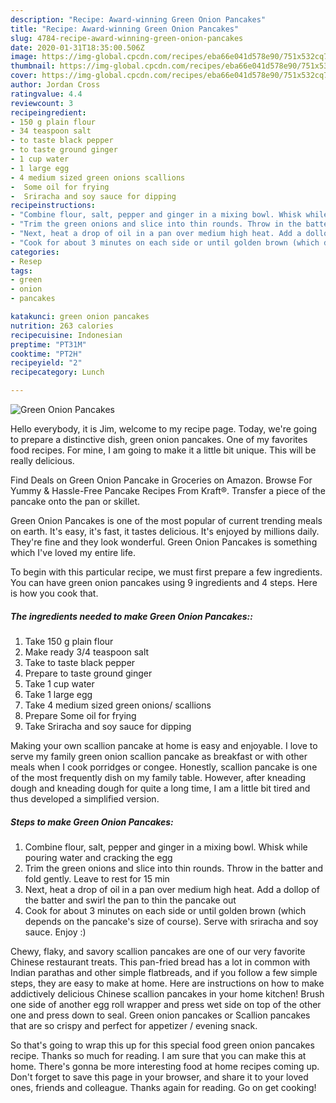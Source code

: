 ```yaml
---
description: "Recipe: Award-winning Green Onion Pancakes"
title: "Recipe: Award-winning Green Onion Pancakes"
slug: 4784-recipe-award-winning-green-onion-pancakes
date: 2020-01-31T18:35:00.506Z
image: https://img-global.cpcdn.com/recipes/eba66e041d578e90/751x532cq70/green-onion-pancakes-recipe-main-photo.jpg
thumbnail: https://img-global.cpcdn.com/recipes/eba66e041d578e90/751x532cq70/green-onion-pancakes-recipe-main-photo.jpg
cover: https://img-global.cpcdn.com/recipes/eba66e041d578e90/751x532cq70/green-onion-pancakes-recipe-main-photo.jpg
author: Jordan Cross
ratingvalue: 4.4
reviewcount: 3
recipeingredient:
- 150 g plain flour
- 34 teaspoon salt
- to taste black pepper
- to taste ground ginger
- 1 cup water
- 1 large egg
- 4 medium sized green onions scallions
-  Some oil for frying
-  Sriracha and soy sauce for dipping
recipeinstructions:
- "Combine flour, salt, pepper and ginger in a mixing bowl. Whisk while pouring water and cracking the egg"
- "Trim the green onions and slice into thin rounds. Throw in the batter and fold gently. Leave to rest for 15 min"
- "Next, heat a drop of oil in a pan over medium high heat. Add a dollop of the batter and swirl the pan to thin the pancake out"
- "Cook for about 3 minutes on each side or until golden brown (which depends on the pancake&#39;s size of course). Serve with sriracha and soy sauce. Enjoy :)"
categories:
- Resep
tags:
- green
- onion
- pancakes

katakunci: green onion pancakes
nutrition: 263 calories
recipecuisine: Indonesian
preptime: "PT31M"
cooktime: "PT2H"
recipeyield: "2"
recipecategory: Lunch

---
```



![Green Onion Pancakes](https://img-global.cpcdn.com/recipes/eba66e041d578e90/751x532cq70/green-onion-pancakes-recipe-main-photo.jpg)

Hello everybody, it is Jim, welcome to my recipe page. Today, we're going to prepare a distinctive dish, green onion pancakes. One of my favorites food recipes. For mine, I am going to make it a little bit unique. This will be really delicious.

Find Deals on Green Onion Pancake in Groceries on Amazon. Browse For Yummy &amp; Hassle-Free Pancake Recipes From Kraft®. Transfer a piece of the pancake onto the pan or skillet.

Green Onion Pancakes is one of the most popular of current trending meals on earth. It's easy, it's fast, it tastes delicious. It's enjoyed by millions daily. They're fine and they look wonderful. Green Onion Pancakes is something which I've loved my entire life.


To begin with this particular recipe, we must first prepare a few ingredients. You can have green onion pancakes using 9 ingredients and 4 steps. Here is how you cook that.

##### The ingredients needed to make Green Onion Pancakes::

1. Take 150 g plain flour
1. Make ready 3/4 teaspoon salt
1. Take to taste black pepper
1. Prepare to taste ground ginger
1. Take 1 cup water
1. Take 1 large egg
1. Take 4 medium sized green onions/ scallions
1. Prepare  Some oil for frying
1. Take  Sriracha and soy sauce for dipping


Making your own scallion pancake at home is easy and enjoyable. I love to serve my family green onion scallion pancake as breakfast or with other meals when I cook porridges or congee. Honestly, scallion pancake is one of the most frequently dish on my family table. However, after kneading dough and kneading dough for quite a long time, I am a little bit tired and thus developed a simplified version. 

##### Steps to make Green Onion Pancakes:

1. Combine flour, salt, pepper and ginger in a mixing bowl. Whisk while pouring water and cracking the egg
1. Trim the green onions and slice into thin rounds. Throw in the batter and fold gently. Leave to rest for 15 min
1. Next, heat a drop of oil in a pan over medium high heat. Add a dollop of the batter and swirl the pan to thin the pancake out
1. Cook for about 3 minutes on each side or until golden brown (which depends on the pancake&#39;s size of course). Serve with sriracha and soy sauce. Enjoy :)


Chewy, flaky, and savory scallion pancakes are one of our very favorite Chinese restaurant treats. This pan-fried bread has a lot in common with Indian parathas and other simple flatbreads, and if you follow a few simple steps, they are easy to make at home. Here are instructions on how to make addictively delicious Chinese scallion pancakes in your home kitchen! Brush one side of another egg roll wrapper and press wet side on top of the other one and press down to seal. Green onion pancakes or Scallion pancakes that are so crispy and perfect for appetizer / evening snack. 

So that's going to wrap this up for this special food green onion pancakes recipe. Thanks so much for reading. I am sure that you can make this at home. There's gonna be more interesting food at home recipes coming up. Don't forget to save this page in your browser, and share it to your loved ones, friends and colleague. Thanks again for reading. Go on get cooking!
